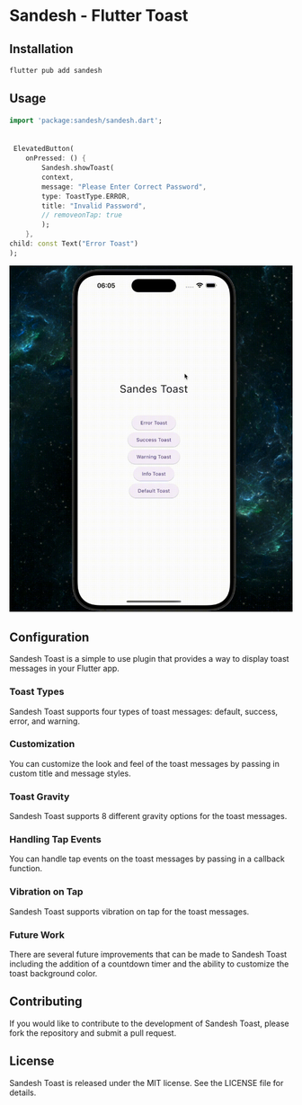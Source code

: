 # Sandesh - Flutter Toast

## Installation

```bash
flutter pub add sandesh
```

## Usage

```dart
import 'package:sandesh/sandesh.dart';


 ElevatedButton(
    onPressed: () {
        Sandesh.showToast(
        context,
        message: "Please Enter Correct Password",
        type: ToastType.ERROR,
        title: "Invalid Password",
        // removeonTap: true
        );
    },
child: const Text("Error Toast")
);
```

![](./demo.gif)

## Configuration

Sandesh Toast is a simple to use plugin that provides a way to display toast messages in your Flutter app.

### Toast Types

Sandesh Toast supports four types of toast messages: default, success, error, and warning.

### Customization

You can customize the look and feel of the toast messages by passing in custom title and message styles.

### Toast Gravity

Sandesh Toast supports 8 different gravity options for the toast messages.

### Handling Tap Events

You can handle tap events on the toast messages by passing in a callback function.

### Vibration on Tap

Sandesh Toast supports vibration on tap for the toast messages.

### Future Work

There are several future improvements that can be made to Sandesh Toast including the addition of a countdown timer and the ability to customize the toast background color.

## Contributing

If you would like to contribute to the development of Sandesh Toast, please fork the repository and submit a pull request.

## License

Sandesh Toast is released under the MIT license. See the LICENSE file for details.
